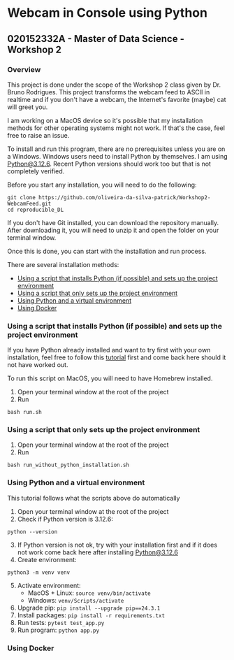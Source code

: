 # Webcam in Console using Python
## 020152332A - Master of Data Science - Workshop 2

### Overview

This project is done under the scope of the Workshop 2 class given by Dr. Bruno Rodrigues. This project transforms the webcam feed to ASCII in realtime and if you don't have a webcam, the Internet's favorite (maybe) cat will greet you.

I am working on a MacOS device so it's possible that my installation methods for other operating systems might not work. If that's the case, feel free to raise an issue.

To install and run this program, there are no prerequisites unless you are on a Windows. Windows users need to install Python by themselves. I am using Python@3.12.6. Recent Python versions should work too but that is not completely verified.

Before you start any installation, you will need to do the following:

```
git clone https://github.com/oliveira-da-silva-patrick/Workshop2-WebcamFeed.git
cd reproducible_DL
```

If you don't have Git installed, you can download the repository manually. After downloading it, you will need to unzip it and open the folder on your terminal window.

Once this is done, you can start with the installation and run process.

There are several installation methods:
- [Using a script that installs Python (if possible) and sets up the project environment](#using-a-script-that-installs-python-if-possible-and-sets-up-the-project-environment)
- [Using a script that only sets up the project environment](#using-a-script-that-only-sets-up-the-project-environment)
- [Using Python and a virtual environment](#using-python-and-a-virtual-environment)
- [Using Docker](#using-docker)

### Using a script that installs Python (if possible) and sets up the project environment

If you have Python already installed and want to try first with your own installation, feel free to follow this [tutorial](#using-a-script-that-only-sets-up-the-project-environment) first and come back here should it not have worked out.

To run this script on MacOS, you will need to have Homebrew installed.

1. Open your terminal window at the root of the project
2. Run 
```
bash run.sh
```

### Using a script that only sets up the project environment

1. Open your terminal window at the root of the project
2. Run 
```
bash run_without_python_installation.sh
```

### Using Python and a virtual environment

This tutorial follows what the scripts above do automatically

1. Open your terminal window at the root of the project
2. Check if Python version is 3.12.6: 
```
python --version
```
3. If Python version is not ok, try with your installation first and if it does not work come back here after installing Python@3.12.6
4. Create environment: 
```
python3 -m venv venv
```
5. Activate environment:
    - MacOS + Linux: `source venv/bin/activate`
    - Windows: `venv/Scripts/activate`
6. Upgrade pip: `pip install --upgrade pip==24.3.1`
7. Install packages: `pip install -r requirements.txt`
8. Run tests: `pytest test_app.py`
9. Run program: `python app.py`

### Using Docker
